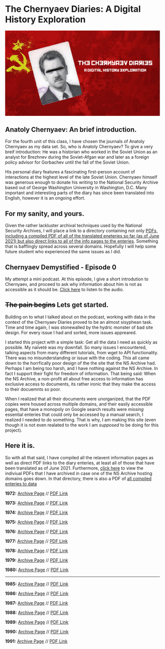 # The Chernyaev Diaries: A Digital History Exploration
![banner](https://raw.githubusercontent.com/BSheskay/DH-Exploration-Exercise/gh-pages/banner2.png)
## Anatoly Chernyaev: An brief introduction.

For the fourth unit of this class, I have chosen the journals of Anatoly Chernyaev as my data set. So, who is Anatoly Chernyaev? To give a very breif introduction: He was a historian who worked in the Soviet Union as an analyst for Brezhnev during the Soviet-Afgan war and later as a foreign policy advisor for Gorbachev until the fall of the Soviet Union. 

His personal diary features a fascinating first-person account of interactions at the highest level of the late Soviet Union. Chernyaev himself was generous enough to donate his writing to the National Security Archive based out of George Washington University in Washington, D.C. Many important and interesting parts of the diary has since been translated into English, however it is an ongoing effort.

## For my sanity, and yours.

Given the rather lackluster archival techniques used by the National Security Archives, I will place a link to a directory containing not only [PDFs, including a compiled PDF of all of the translated eneteries so far (as of June 2021) but also direct links to all of the info pages to the enteries](https://github.com/BSheskay/DH-Exploration-Exercise/tree/archive). Something that is bafflingly spread across several domains. Hopefully I will help some future student who experienced the same issues as I did.

## Chernyaev Demystified - Episode 0
My attempt a mini podcast. At this episode, I give a short introdution to Chernyaev, and proceed to ask why information about him is not as accessible as it should be. [Click here](/podcast.mp3) to listen to the audio.

## ~~The pain begins~~ Lets get started.
Building on to what I talked about on the podcast, working with data in the context of the Chernyaev Diaries proved to be an almost sisyphean task. Time and time again, I was stonewalled by the hydric monster of bad site design. For every issue I had and sorted, more issues appreared. 

I started this project with a simple task: Get all the data I need as quickly as possible. My naïveté was my downfall. So many issues I encountered, talking aspects from many different tutorials, from wget to API functionality. There was no misunderstanding or issue with the coding. This all came down to the horrfically poor design of the the site that the NS Archive had. Perhaps I am being too harsh, and I have nothing against the NS Archive. In fact I support their fight for freedom of information. That being said: When the NS Archive, a non-profit all about free access to information has exclusive access to documents, its rather ironic that they make the access to their docuemnts so poor. 

When I realized that all their documents were unorganized, that the PDF copies were housed across multiple domains, and their easily accessible pages, that have a monopoly on Google search results were *missing* essential enteries that could only be accessed by a manual search, I realized I needed to do something. That is why, I am making this site (even though it is not even realated to the work I am *supposed* to be doing for this project). 

## Here it is.

So with all that said, I have compiled all the relavent information pages as well as direct PDF links to the diary enteries, at least all of those that have been translated as of June 2021. Furthermore, [click here](https://github.com/BSheskay/DH-Exploration-Exercise/tree/archive/PDFs) to view the indiviual PDFs that I have archived in case one of the NS Archive hosting domains goes down. In that directory, there is also a PDF of [all compiled enteries to data](https://github.com/BSheskay/DH-Exploration-Exercise/blob/archive/PDFs/Anatoly%20Chernyaev%201972%20-%201980%2C%201985%20-%201991.pdf)


**1972:** [Archive Page](https://nsarchive2.gwu.edu/NSAEBB/NSAEBB379/)  // [PDF Link](https://nsarchive2.gwu.edu/NSAEBB/NSAEBB379/1972%20as%20of%20May%2024,%202012%20FINAL.pdf)

**1973:** [Archive Page](https://nsarchive2.gwu.edu/NSAEBB/NSAEBB430/) // [PDF Link](https://nsarchive2.gwu.edu/NSAEBB/NSAEBB430/Chernyaev%201973%20final%20PDF%20version.pdf)

**1974:** [Archive Page](https://nsarchive2.gwu.edu/NSAEBB/NSAEBB471/) // [PDF Link](https://nsarchive2.gwu.edu/NSAEBB/NSAEBB471/Diary%20of%20Anatoly%20Chernyaev,%201974.pdf)

**1975:** [Archive Page](https://nsarchive2.gwu.edu/NSAEBB/NSAEBB516-Anatoly-Chernyaev-Diary-1975-Uncertainty-Detente-Brezhnev/) // [PDF Link](https://nsarchive2.gwu.edu/NSAEBB/NSAEBB516-Anatoly-Chernyaev-Diary-1975-Uncertainty-Detente-Brezhnev/Anatoly%20Chernyaev%20Diary,%201975.pdf)

**1976:** [Archive Page](https://nsarchive.gwu.edu/briefing-book/russia-programs/2016-05-25/anatoly-s-chernyaev-diary-1976) // [PDF Link](https://nsarchive2.gwu.edu//NSAEBB/NSAEBB550-Chernyaev-Diary-1976-gives-close-up-view-of-Soviet-system/Anatoly%20Chernyaev%20Diary,%201976.pdf)

**1977:** [Archive Page](https://nsarchive.gwu.edu/briefing-book/russia-programs/2017-05-25/anatoly-s-chernyaev-diary-1977) // [PDF Link](https://assets.documentcloud.org/documents/3730600/The-Diary-of-Anatoly-Chernyaev-1977.pdf)

**1978:** [Archive Page](https://nsarchive.gwu.edu/briefing-book/russia-programs/2018-05-25/anatoly-s-chernyaev-diary-1978) // [PDF Link](https://assets.documentcloud.org/documents/4483853/The-Diary-of-Anatoly-Chernyaev-1978.pdf)

**1979:** [Archive Page](https://nsarchive.gwu.edu/briefing-book/russia-programs/2019-05-25/chernyaev-diary-1979) // [PDF Link](https://assets.documentcloud.org/documents/6025721/The-Diary-of-Anatoly-S-Chernyaev-1979.pdf)

**1980:** [Archive Page](https://nsarchive.gwu.edu/briefing-book/russia-programs/2020-05-25/irreplaceable-chernyaev-diary-1980) // [PDF Link](https://assets.documentcloud.org/documents/6923615/The-Diary-of-Anatoly-Chernyaev-1980.pdf)

--------------------------------

**1985:** [Archive Page](https://nsarchive2.gwu.edu/NSAEBB/NSAEBB192/) // [PDF Link](https://nsarchive2.gwu.edu/NSAEBB/NSAEBB192/Chernyaev_Diary_translation_1985.pdf)

**1986:** [Archive Page](https://nsarchive2.gwu.edu/NSAEBB/NSAEBB220/) // [PDF Link](https://nsarchive2.gwu.edu/NSAEBB/NSAEBB220/Chernyaev_1986.pdf)

**1987:** [Archive Page](https://nsarchive2.gwu.edu/NSAEBB/NSAEBB250/) // [PDF Link](https://nsarchive2.gwu.edu/NSAEBB/NSAEBB250/Chernyaev_Diary_1987.pdf)

**1988:** [Archive Page](https://nsarchive2.gwu.edu/NSAEBB/NSAEBB250/) // [PDF Link](https://nsarchive2.gwu.edu/NSAEBB/NSAEBB250/Chernyaev_Diary_1988.pdf)

**1989:** [Archive Page](https://nsarchive2.gwu.edu/NSAEBB/NSAEBB275/) // [PDF Link](https://nsarchive2.gwu.edu/NSAEBB/NSAEBB275/1989%20for%20posting.pdf)

**1990:** [Archive Page](https://nsarchive2.gwu.edu/NSAEBB/NSAEBB317/) // [PDF Link](https://nsarchive2.gwu.edu/NSAEBB/NSAEBB317/chernyaev_1990.pdf)

**1991:** [Archive Page](https://nsarchive2.gwu.edu/NSAEBB/NSAEBB345/) // [PDF Link](https://nsarchive2.gwu.edu/NSAEBB/NSAEBB345/The%20Diary%20of%20Anatoly%20Chernyaev,%201991.pdf)
